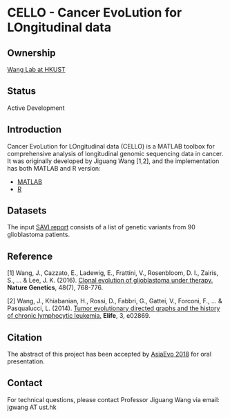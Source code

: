 # CELLO - Cancer EvoLution for LOngitudinal data

## Ownership
[Wang Lab at HKUST](http://wang-lab.ust.hk/)

## Status
Active Development

## Introduction
Cancer EvoLution for LOngitudinal data (CELLO) is a MATLAB toolbox for comprehensive analysis of longitudinal genomic sequencing data in cancer. It was originally developed by Jiguang Wang [1,2], and the implementation has both MATLAB and R version:
* [MATLAB](./CELLOM.md)
* [R](./CELLOR.md)

## Datasets

The input [SAVI report](./input.savi.txt) consists of a list of genetic variants from 90 glioblastoma patients.

## Reference

[1] Wang, J., Cazzato, E., Ladewig, E., Frattini, V., Rosenbloom, D. I., Zairis, S., ... & Lee, J. K. (2016). [Clonal evolution of glioblastoma under therapy.](https://www.nature.com/articles/ng.3590) **Nature Genetics**, 48(7), 768-776.

[2] Wang, J., Khiabanian, H., Rossi, D., Fabbri, G., Gattei, V., Forconi, F., ... & Pasqualucci, L. (2014). [Tumor evolutionary directed graphs and the history of chronic lymphocytic leukemia.](https://elifesciences.org/articles/02869) **Elife**, 3, e02869.

## Citation

The abstract of this project has been accepted by [AsiaEvo 2018](http://www.asianevo.org/) for oral presentation.

## Contact

For technical questions, please contact Professor Jiguang Wang via email: jgwang AT ust.hk
